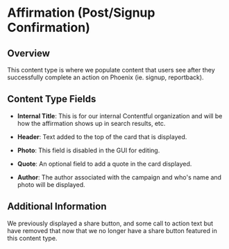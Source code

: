 # Affirmation (Post/Signup Confirmation)

## Overview

This content type is where we populate content that users see after they successfully complete an action on Phoenix (ie. signup, reportback).

## Content Type Fields

-   **Internal Title**: This is for our internal Contentful organization and will be how the affirmation shows up in search results, etc.

-   **Header**: Text added to the top of the card that is displayed.

-   **Photo**: This field is disabled in the GUI for editing.

-   **Quote**: An optional field to add a quote in the card displayed.

-   **Author**: The author associated with the campaign and who's name and photo will be displayed.

## Additional Information

We previously displayed a share button, and some call to action text but have removed that now that we no longer have a share button featured in this content type.

